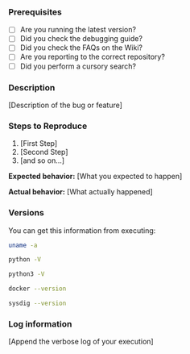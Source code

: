 ### Prerequisites

* [ ] Are you running the latest version?
* [ ] Did you check the debugging guide?
* [ ] Did you check the FAQs on the Wiki?
* [ ] Are you reporting to the correct repository?
* [ ] Did you perform a cursory search?

### Description

[Description of the bug or feature]

### Steps to Reproduce

1. [First Step]
2. [Second Step]
3. [and so on...]

**Expected behavior:** [What you expected to happen]

**Actual behavior:** [What actually happened]

### Versions

You can get this information from executing:
```bash
uname -a
```  
```bash
python -V
```  
```bash
python3 -V
```
```bash
docker --version 
```
```bash
sysdig --version
```

### Log information

[Append the verbose log of your execution]